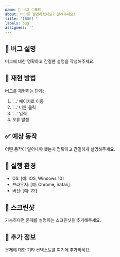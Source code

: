```yaml
---
name: 🐛 버그 리포트
about: 버그를 발견하셨나요? 알려주세요!
title: '[BUG] '
labels: bug
assignees: ''
---
```


## 🐛 버그 설명
버그에 대한 명확하고 간결한 설명을 작성해주세요.

## 🔄 재현 방법
버그를 재현하는 단계:
1. '...' 페이지로 이동
2. '...' 버튼 클릭
3. '...' 입력
4. 오류 발생

## ✅ 예상 동작
어떤 동작이 일어나야 했는지 명확하고 간결하게 설명해주세요.

## 📱 실행 환경
- OS: [예: iOS, Windows 10]
- 브라우저: [예: Chrome, Safari]
- 버전: [예: 22]

## 📸 스크린샷
가능하다면 문제를 설명하는 스크린샷을 추가해주세요.

## 📝 추가 정보
문제에 대한 기타 컨텍스트를 여기에 추가하세요.
